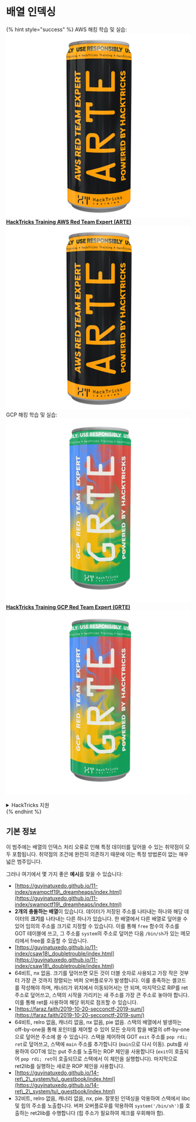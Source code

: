 # 배열 인덱싱

{% hint style="success" %}
AWS 해킹 학습 및 실습:<img src="/.gitbook/assets/arte.png" alt="" data-size="line">[**HackTricks Training AWS Red Team Expert (ARTE)**](https://training.hacktricks.xyz/courses/arte)<img src="/.gitbook/assets/arte.png" alt="" data-size="line">\
GCP 해킹 학습 및 실습: <img src="/.gitbook/assets/grte.png" alt="" data-size="line">[**HackTricks Training GCP Red Team Expert (GRTE)**<img src="/.gitbook/assets/grte.png" alt="" data-size="line">](https://training.hacktricks.xyz/courses/grte)

<details>

<summary>HackTricks 지원</summary>

* [**구독 요금제**](https://github.com/sponsors/carlospolop)를 확인하세요!
* 💬 [**디스코드 그룹**](https://discord.gg/hRep4RUj7f)에 가입하거나 [**텔레그램 그룹**](https://t.me/peass)에 참여하거나 **트위터** 🐦 [**@hacktricks\_live**](https://twitter.com/hacktricks\_live)**를 팔로우하세요**.
* [**HackTricks**](https://github.com/carlospolop/hacktricks) 및 [**HackTricks Cloud**](https://github.com/carlospolop/hacktricks-cloud) 깃헙 저장소에 PR을 제출하여 해킹 트릭을 공유하세요.

</details>
{% endhint %}

## 기본 정보

이 범주에는 배열의 인덱스 처리 오류로 인해 특정 데이터를 덮어쓸 수 있는 취약점이 모두 포함됩니다. 취약점의 조건에 완전히 의존하기 때문에 이는 특정 방법론이 없는 매우 넓은 범주입니다.

그러나 여기에서 몇 가지 좋은 **예시**를 찾을 수 있습니다:

* [https://guyinatuxedo.github.io/11-index/swampctf19\_dreamheaps/index.html](https://guyinatuxedo.github.io/11-index/swampctf19\_dreamheaps/index.html)
* **2개의 충돌하는 배열**이 있습니다. 데이터가 저장된 주소를 나타내는 하나와 해당 데이터의 **크기**를 나타내는 다른 하나가 있습니다. 한 배열에서 다른 배열로 덮어쓸 수 있어 임의의 주소를 크기로 지정할 수 있습니다. 이를 통해 `free` 함수의 주소를 GOT 테이블에 쓰고, 그 주소를 `system`의 주소로 덮어쓴 다음 `/bin/sh`가 있는 메모리에서 free를 호출할 수 있습니다.
* [https://guyinatuxedo.github.io/11-index/csaw18\_doubletrouble/index.html](https://guyinatuxedo.github.io/11-index/csaw18\_doubletrouble/index.html)
* 64비트, nx 없음. 크기를 덮어쓰면 모든 것이 더블 숫자로 사용되고 가장 작은 것부터 가장 큰 것까지 정렬되는 버퍼 오버플로우가 발생합니다. 이를 충족하는 셸코드를 작성해야 하며, 캐너리가 위치에서 이동되어서는 안 되며, 마지막으로 RIP를 ret 주소로 덮어쓰고, 스택의 시작을 가리키는 새 주소를 가장 큰 주소로 놓아야 합니다. 이를 통해 ret를 사용하여 해당 위치로 점프할 수 있습니다.
* [https://faraz.faith/2019-10-20-secconctf-2019-sum/](https://faraz.faith/2019-10-20-secconctf-2019-sum/)
* 64비트, relro 없음, 캐너리 없음, nx 없음, pie 없음. 스택의 배열에서 발생하는 off-by-one을 통해 포인터를 제어할 수 있어 모든 숫자의 합을 배열의 off-by-one으로 덮어쓴 주소에 쓸 수 있습니다. 스택을 제어하여 GOT `exit` 주소를 `pop rdi; ret`로 덮어쓰고, 스택에 `main` 주소를 추가합니다 (`main`으로 다시 이동). puts를 사용하여 GOT에 있는 put 주소를 노출하는 ROP 체인을 사용합니다 (`exit`이 호출되어 `pop rdi; ret`이 호출되므로 스택에서 이 체인을 실행합니다). 마지막으로 ret2lib를 실행하는 새로운 ROP 체인을 사용합니다.
* [https://guyinatuxedo.github.io/14-ret\_2\_system/tu\_guestbook/index.html](https://guyinatuxedo.github.io/14-ret\_2\_system/tu\_guestbook/index.html)
* 32비트, relro 없음, 캐너리 없음, nx, pie. 잘못된 인덱싱을 악용하여 스택에서 libc 및 힙의 주소를 노출합니다. 버퍼 오버플로우를 악용하여 `system('/bin/sh')`를 호출하는 ret2lib를 수행합니다 (힙 주소가 필요하여 체크를 우회해야 함).
